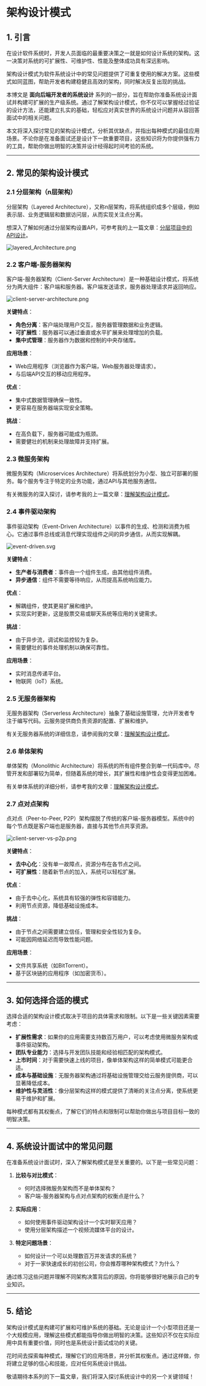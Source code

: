 # **架构设计模式**

## **1. 引言**

在设计软件系统时，开发人员面临的最重要决策之一就是如何设计系统的架构。这一决策对系统的可扩展性、可维护性、性能及整体成功具有深远影响。

架构设计模式为软件系统设计中的常见问题提供了可重复使用的解决方案。这些模式如同蓝图，帮助开发者构建稳健且高效的架构，同时解决反复出现的挑战。

本博文是 **面向后端开发者的系统设计** 系列的一部分，旨在帮助你准备系统设计面试并构建可扩展的生产级系统。通过了解架构设计模式，你不仅可以掌握经过验证的设计方法，还能建立扎实的基础，轻松应对真实世界的系统设计问题并从容回答面试中的相关问题。

本文将深入探讨常见的架构设计模式，分析其优缺点，并指出每种模式的最佳应用场景。不论你是在准备面试还是设计下一款重要项目，这些知识将为你提供强有力的工具，帮助你做出明智的决策并设计经得起时间考验的系统。

---

## **2. 常见的架构设计模式**

### **2.1 分层架构（n层架构）**

分层架构（Layered Architecture），又称n层架构，将系统组织成多个层级，例如表示层、业务逻辑层和数据访问层，从而实现关注点分离。

想深入了解如何通过分层架构设置API，可参考我的上一篇文章：[分层项目中的API设计](../Industry_Experience/02_API_Structure_CN.md)。

![layered_Architecture.png](../assets/images/system_design/layered_Architecture.png)

### **2.2 客户端-服务器架构**

客户端-服务器架构（Client-Server Architecture）是一种基础设计模式，将系统分为两大组件：客户端和服务器。客户端发送请求，服务器处理请求并返回响应。

![client-server-architecture.png](../assets/images/system_design/client-server-architecture.png)

**关键特点**：

- **角色分离**：客户端处理用户交互，服务器管理数据和业务逻辑。
- **可扩展性**：服务器可以通过垂直或水平扩展来处理增加的负载。
- **集中式管理**：服务器作为数据和控制的中央存储库。

**应用场景**：

- Web应用程序（浏览器作为客户端，Web服务器处理请求）。
- 与后端API交互的移动应用程序。

**优点**：

- 集中式数据管理确保一致性。
- 更容易在服务器端实现安全策略。

**挑战**：

- 在高负载下，服务器可能成为瓶颈。
- 需要健壮的机制来处理故障并支持扩展。

### **2.3 微服务架构**

微服务架构（Microservices Architecture）将系统划分为小型、独立可部署的服务。每个服务专注于特定的业务功能，通过API与其他服务通信。

有关微服务的深入探讨，请参考我的上一篇文章：[理解架构设计模式](../Roadmap_Backend/12_Architectural_Patterns_CN.md)。

### **2.4 事件驱动架构**

事件驱动架构（Event-Driven Architecture）以事件的生成、检测和消费为核心。它通过事件总线或消息代理实现组件之间的异步通信，从而实现解耦。

![event-driven.svg](../assets/images/system_design/event-driven.svg)

**关键特点**：

- **生产者与消费者**：事件由一个组件生成，由其他组件消费。
- **异步通信**：组件不需要等待响应，从而提高系统响应能力。

**优点**：

- 解耦组件，使其更易扩展和维护。
- 实现实时更新，这是股票交易或聊天系统等应用的关键需求。

**挑战**：

- 由于异步流，调试和监控较为复杂。
- 需要健壮的事件处理机制以确保可靠性。

**应用场景**：

- 实时消息传递平台。
- 物联网（IoT）系统。

### **2.5 无服务器架构**

无服务器架构（Serverless Architecture）抽象了基础设施管理，允许开发者专注于编写代码。云服务提供商负责资源的配置、扩展和维护。

有关无服务器系统的详细信息，请参阅我的文章：[理解架构设计模式](../Roadmap_Backend/12_Architectural_Patterns_CN.md)。

### **2.6 单体架构**

单体架构（Monolithic Architecture）将系统的所有组件整合到单一代码库中。尽管开发和部署较为简单，但随着系统的增长，其扩展性和维护性会变得更加困难。

有关单体系统的详细分析，请参考我的文章：[理解架构设计模式](../Roadmap_Backend/12_Architectural_Patterns_CN.md)。

### **2.7 点对点架构**

点对点（Peer-to-Peer, P2P）架构摆脱了传统的客户端-服务器模型。系统中的每个节点既是客户端也是服务器，直接与其他节点共享资源。

![client-server-vs-p2p.png](../assets/images/system_design/client-server-vs-p2p.png)

**关键特点**：

- **去中心化**：没有单一故障点，资源分布在各节点之间。
- **可扩展性**：随着新节点的加入，系统可以轻松扩展。

**优点**：

- 由于去中心化，系统具有较强的弹性和容错能力。
- 利用节点资源，降低基础设施成本。

**挑战**：

- 由于节点之间需要建立信任，管理和安全性较为复杂。
- 可能因网络延迟而导致性能问题。

**应用场景**：

- 文件共享系统（如BitTorrent）。
- 基于区块链的应用程序（如加密货币）。

---

## **3. 如何选择合适的模式**

选择合适的架构设计模式取决于项目的具体需求和限制。以下是一些关键因素需要考虑：

- **扩展性需求**：如果你的应用需要支持数百万用户，可以考虑使用微服务架构或事件驱动架构。
- **团队专业能力**：选择与开发团队技能和经验相匹配的架构模式。
- **上市时间**：对于需要快速上线的项目，像单体架构这样的简单模式可能更合适。
- **成本与基础设施**：无服务器架构通过将基础设施管理交给云服务提供商，可以显著降低成本。
- **维护性与灵活性**：像分层架构这样的模式提供了清晰的关注点分离，使系统更易于维护和扩展。

每种模式都有其权衡点，了解它们的特点和限制可以帮助你做出与项目目标一致的明智决策。

---

## **4. 系统设计面试中的常见问题**

在准备系统设计面试时，深入了解架构模式是至关重要的。以下是一些常见问题：

1. **比较与对比模式**：
   - 何时选择微服务架构而不是单体架构？
   - 客户端-服务器架构与点对点架构的权衡点是什么？

2. **实际应用**：
   - 如何使用事件驱动架构设计一个实时聊天应用？
   - 使用分层架构描述一个视频流媒体平台的设计。

3. **特定问题场景**：
   - 如何设计一个可以处理数百万并发请求的系统？
   - 对于一家快速成长的初创公司，你会推荐哪种架构模式？为什么？

通过练习这些问题并理解不同架构决策背后的原因，你将能够很好地展示自己的专业知识。

---

## **5. 结论**

架构设计模式是构建可扩展和可维护系统的基础。无论是设计一个小型项目还是一个大规模应用，理解这些模式都能指导你做出明智的决策。这些知识不仅在实际应用中具有重要价值，同时也是系统设计面试成功的关键。

花时间去探索每种模式，理解它们的应用场景，并分析其权衡点。通过这样做，你将建立足够的信心和技能，应对任何系统设计挑战。

敬请期待本系列的下一篇文章，我们将深入探讨系统设计中的另一个关键领域！
